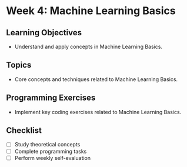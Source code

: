 # Week 4: Machine Learning Basics

## Learning Objectives
- Understand and apply concepts in Machine Learning Basics.

## Topics
- Core concepts and techniques related to Machine Learning Basics.

## Programming Exercises
- Implement key coding exercises related to Machine Learning Basics.

## Checklist
- [ ] Study theoretical concepts
- [ ] Complete programming tasks
- [ ] Perform weekly self-evaluation
